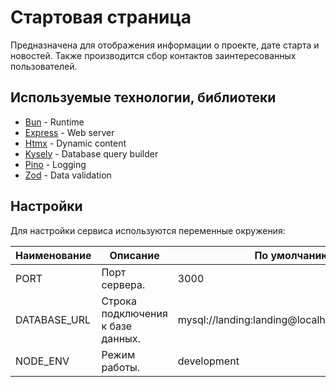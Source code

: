 # Стартовая страница

Предназначена для отображения информации о проекте, дате старта и новостей. Также производится сбор контактов заинтересованных пользователей.

## Используемые технологии, библиотеки

- [Bun](https://bun.sh) - Runtime
- [Express](https://expressjs.com) - Web server
- [Htmx](https://htmx.org) - Dynamic content
- [Kysely](https://kysely.dev) - Database query builder
- [Pino](https://getpino.io) - Logging
- [Zod](https://zod.dev) - Data validation

## Настройки

Для настройки сервиса используются переменные окружения:

| Наименование | Описание                          | По умолчанию                                   |
| ------------ | --------------------------------- | ---------------------------------------------- |
| PORT         | Порт сервера.                     | 3000                                           |
| DATABASE_URL | Строка подключения к базе данных. | mysql://landing:landing@localhost:3306/landing |
| NODE_ENV     | Режим работы.                     | development                                    |
